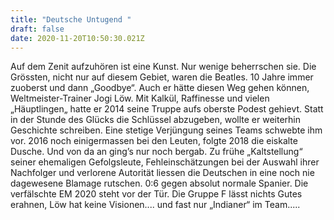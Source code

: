 ```yaml
---
title: "Deutsche Untugend "
draft: false
date: 2020-11-20T10:50:30.021Z
---
```

Auf dem Zenit aufzuhören ist eine Kunst. Nur wenige beherrschen sie. Die Grössten, nicht nur auf diesem Gebiet, waren die Beatles. 10 Jahre immer zuoberst und dann „Goodbye“. Auch er hätte diesen Weg gehen können, Weltmeister-Trainer Jogi Löw. Mit Kalkül, Raffinesse und vielen „Häuptlingen„ hatte er 2014 seine Truppe aufs oberste Podest gehievt. Statt in der Stunde des Glücks die Schlüssel abzugeben, wollte er weiterhin Geschichte schreiben. Eine stetige Verjüngung seines Teams schwebte ihm vor. 2016 noch einigermassen bei den Leuten, folgte 2018 die eiskalte Dusche. Und von da an ging’s nur noch bergab. Zu frühe „Kaltstellung“ seiner ehemaligen Gefolgsleute, Fehleinschätzungen bei der Auswahl ihrer Nachfolger und verlorene Autorität liessen die Deutschen in eine noch nie dagewesene Blamage rutschen. 0:6 gegen absolut normale Spanier. Die verfälschte EM 2020 steht vor der Tür. Die Gruppe F lässt nichts Gutes erahnen, Löw hat keine Visionen.... und fast nur „Indianer“ im Team.....
